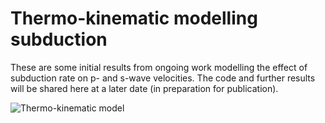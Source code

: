 # Thermo-kinematic modelling subduction

These are some initial results from ongoing work modelling the effect of subduction rate on p- and s-wave velocities.
The code and further results will be shared here at a later date (in preparation for publication).


![Thermo-kinematic model](https://github.com/pete33geo/subduction_thermo-kinematic_model/blob/main/T_Alpine_Convergence.gif)
